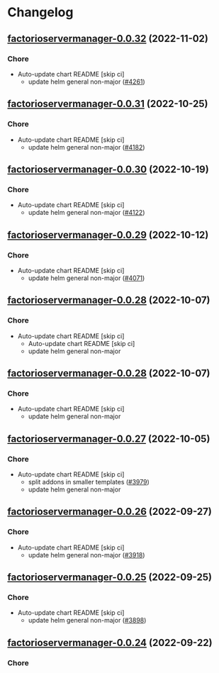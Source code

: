 # Changelog



## [factorioservermanager-0.0.32](https://github.com/truecharts/charts/compare/factorioservermanager-0.0.31...factorioservermanager-0.0.32) (2022-11-02)

### Chore

- Auto-update chart README [skip ci]
  - update helm general non-major ([#4261](https://github.com/truecharts/charts/issues/4261))




## [factorioservermanager-0.0.31](https://github.com/truecharts/charts/compare/factorioservermanager-0.0.30...factorioservermanager-0.0.31) (2022-10-25)

### Chore

- Auto-update chart README [skip ci]
  - update helm general non-major ([#4182](https://github.com/truecharts/charts/issues/4182))




## [factorioservermanager-0.0.30](https://github.com/truecharts/charts/compare/factorioservermanager-0.0.29...factorioservermanager-0.0.30) (2022-10-19)

### Chore

- Auto-update chart README [skip ci]
  - update helm general non-major ([#4122](https://github.com/truecharts/charts/issues/4122))




## [factorioservermanager-0.0.29](https://github.com/truecharts/charts/compare/factorioservermanager-0.0.28...factorioservermanager-0.0.29) (2022-10-12)

### Chore

- Auto-update chart README [skip ci]
  - update helm general non-major ([#4071](https://github.com/truecharts/charts/issues/4071))




## [factorioservermanager-0.0.28](https://github.com/truecharts/charts/compare/factorioservermanager-0.0.27...factorioservermanager-0.0.28) (2022-10-07)

### Chore

- Auto-update chart README [skip ci]
  - Auto-update chart README [skip ci]
  - update helm general non-major




## [factorioservermanager-0.0.28](https://github.com/truecharts/charts/compare/factorioservermanager-0.0.27...factorioservermanager-0.0.28) (2022-10-07)

### Chore

- Auto-update chart README [skip ci]
  - update helm general non-major




## [factorioservermanager-0.0.27](https://github.com/truecharts/charts/compare/factorioservermanager-0.0.26...factorioservermanager-0.0.27) (2022-10-05)

### Chore

- Auto-update chart README [skip ci]
  - split addons in smaller templates ([#3979](https://github.com/truecharts/charts/issues/3979))
  - update helm general non-major




## [factorioservermanager-0.0.26](https://github.com/truecharts/charts/compare/factorioservermanager-0.0.25...factorioservermanager-0.0.26) (2022-09-27)

### Chore

- Auto-update chart README [skip ci]
  - update helm general non-major ([#3918](https://github.com/truecharts/charts/issues/3918))




## [factorioservermanager-0.0.25](https://github.com/truecharts/charts/compare/factorioservermanager-0.0.24...factorioservermanager-0.0.25) (2022-09-25)

### Chore

- Auto-update chart README [skip ci]
  - update helm general non-major ([#3898](https://github.com/truecharts/charts/issues/3898))




## [factorioservermanager-0.0.24](https://github.com/truecharts/charts/compare/factorioservermanager-0.0.23...factorioservermanager-0.0.24) (2022-09-22)

### Chore
